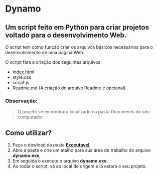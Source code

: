 # Dynamo
## Um script feito em Python para criar projetos voltado para o desenvolvimento Web.
O script tem como função criar os arquivos básicos necessários para o desenvolvimento de uma pagina Web.  

O script fara a criação dos seguintes arquivos:
- index.html
- style.css
- script.js
- Readme.md (A criação do arquivo Readme é opcional)

### Observação:
> O projeto se encrontrara localizado na pasta Documents do seu computador. 

## Como utilizar?
1. Faça o dowload da pasta [**Executavel**](https://drive.google.com/drive/folders/1_z46fAultrC7ajg25fIjtRzGVFfZwq4t?usp=sharing),
2. Abra a pasta e crie um atalho para sua área de trabalho do arquivo **dynamo.exe**, 
3. Em seguida o execute o arquivo **dynamo.exe**,
4. Ao rodar o script, vá ao local de origem e lá estará o seu projeto.  


